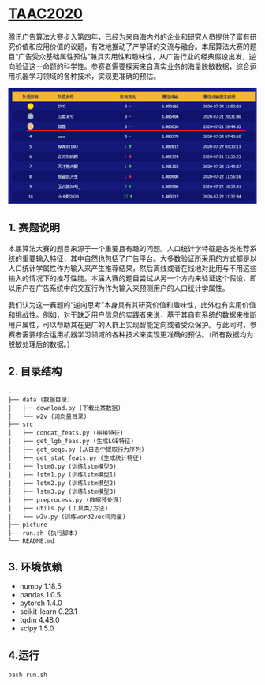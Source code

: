 # [TAAC2020](https://algo.qq.com/index.html?htarget=Introduction)

腾讯广告算法大赛步入第四年，已经为来自海内外的企业和研究人员提供了富有研究价值和应用价值的议题，有效地推动了产学研的交流与融合。本届算法大赛的题目“广告受众基础属性预估”兼具实用性和趣味性，从广告行业的经典假设出发，逆向验证这一命题的科学性。参赛者需要探索来自真实业务的海量脱敏数据，综合运用机器学习领域的各种技术，实现更准确的预估。

![rank](picture/rank.png)

## 1. 赛题说明
本届算法大赛的题目来源于一个重要且有趣的问题。人口统计学特征是各类推荐系统的重要输入特征，其中自然也包括了广告平台。大多数验证所采用的方式都是以人口统计学属性作为输入来产生推荐结果，然后离线或者在线地对比用与不用这些输入的情况下的推荐性能。本届大赛的题目尝试从另一个方向来验证这个假设，即以用户在广告系统中的交互行为作为输入来预测用户的人口统计学属性。

我们认为这一赛题的“逆向思考”本身具有其研究价值和趣味性，此外也有实用价值和挑战性。例如，对于缺乏用户信息的实践者来说，基于其自有系统的数据来推断用户属性，可以帮助其在更广的人群上实现智能定向或者受众保护。与此同时，参赛者需要综合运用机器学习领域的各种技术来实现更准确的预估。（所有数据均为脱敏处理后的数据。）

## 2. 目录结构
```
.
├── data (数据目录)
│   ├── download.py (下载比赛数据)
│   └── w2v (词向量目录)
├── src
│   ├── concat_feats.py (拼接特征)
│   ├── get_lgb_feas.py (生成LGB特征)
│   ├── get_seqs.py (从日志中提取行为序列)
│   ├── get_stat_feats.py (生成统计特征)
│   ├── lstm0.py (训练lstm模型0)
│   ├── lstm1.py (训练lstm模型1)
│   ├── lstm2.py (训练lstm模型2)
│   ├── lstm3.py (训练lstm模型3)
│   ├── preprocess.py (数据预处理)
│   ├── utils.py (工具类/方法)
│   └── w2v.py (训练word2vec词向量)
├── picture
├── run.sh (执行脚本)
└── README.md
```

## 3. 环境依赖

* numpy 1.18.5 
* pandas 1.0.5
* pytorch 1.4.0
* scikit-learn 0.23.1
* tqdm 4.48.0
* scipy 1.5.0

## 4.运行

```
bash run.sh
```

